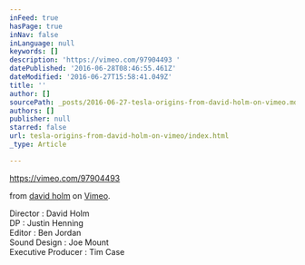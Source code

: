 ```yaml
---
inFeed: true
hasPage: true
inNav: false
inLanguage: null
keywords: []
description: 'https://vimeo.com/97904493 '
datePublished: '2016-06-28T08:46:55.461Z'
dateModified: '2016-06-27T15:58:41.049Z'
title: ''
author: []
sourcePath: _posts/2016-06-27-tesla-origins-from-david-holm-on-vimeo.md
authors: []
publisher: null
starred: false
url: tesla-origins-from-david-holm-on-vimeo/index.html
_type: Article

---
```

https://vimeo.com/97904493 

from [david holm][0] on [Vimeo][1].

Director : David Holm  
DP : Justin Henning  
Editor : Ben Jordan  
Sound Design : Joe Mount  
Executive Producer : Tim Case

[0]: https://vimeo.com/dholm
[1]: https://vimeo.com/
